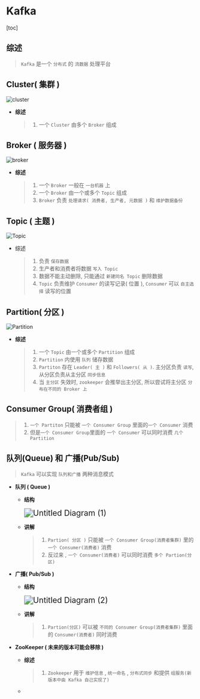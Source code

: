 # Kafka

[toc]

## 综述

> `Kafka` 是一个 `分布式` 的 `流数据` 处理平台

## **Cluster( 集群 )**

![cluster](Kafka.assets/cluster.png)

+ **综述**

  > 1. 一个 `Cluster` 由多个 `Broker` 组成

## **Broker ( 服务器 )**

![broker](Kafka.assets/broker.png)

+ **综述**

  > 1. 一个 `Broker` 一般在 `一台机器` 上
  > 2. 一个 `Broker` 由一个或多个 `Topic` 组成
  > 3. `Broker` 负责 `处理请求( 消费者, 生产者, 元数据 )` 和 `维护数据备份`

## **Topic ( 主题 )**

![Topic](Kafka.assets/Topic.png)

+ 综述

  > 1. 负责 `保存数据`
  > 2. 生产者和消费者将数据 `写入 Topic`
  > 3. 数据不能主动删除, 只能通过 `新建同名 Topic` 删除数据
  > 4. `Topic` 负责维护 `Consumer` 的读写记录( 位置 ), `Consumer` 可以 `自主选择` 读写的位置

## **Partition( 分区 )**

![Partition](Kafka.assets/Partition.png)

+ **综述**

  > 1. 一个 `Topic` 由一个或多个 `Partition` 组成
  > 2. `Partition` 内使用 `队列` 储存数据
  > 3. `Partiton` 存在 `Leader( 主 )` 和 `Followers( 从 )`. 主分区负责 `读写`, 从分区负责从主分区 `同步信息`
  > 4. 当 `主分区` 失效时, `zookeeper` 会推举出主分区, 所以尝试将主分区 `分布在不同的 Broker 上`

## **Consumer Group( 消费者组 )**

> 1. `一个 Partiton` 只能被 `一个 Consumer Group` 里面的`一个 Consumer` 消费
> 2. 但是`一个 Consumer Group`里面的 `一个 Consumer` 可以同时消费 `几个 Partition`



## **队列(Queue) 和 广播(Pub/Sub)**

> `Kafka` 可以实现 `队列和广播` 两种消息模式

+ **队列 ( Queue )**

  + **结构**

    <img src="Kafka.assets/Untitled%20Diagram%20(1)-1616042238888.png" alt="Untitled Diagram (1)" style="zoom:150%;" />

  + **讲解**

    > 1.  `Partion( 分区 )` 只能被 `一个 Consumer Group(消费者集群)` 里的 `一个 Consumer(消费者)` 消费
    > 2.  反过来 , `一个 Consumer(消费者)` 可以同时消费 `多个 Partion(分区)`

+ **广播( Pub/Sub )**

  + **结构**

    <img src="Kafka.assets/Untitled%20Diagram%20(2).png" alt="Untitled Diagram (2)" style="zoom:150%;" />

  + **讲解**

    > 1. `Partion(分区)` 可以被 `不同的 Consumer Group(消费者集群)` 里面的 `Consumer(消费者)` 同时消费

+ **ZooKeeper ( 未来的版本可能会移除 )**

  + **综述**

    > 1. `Zookeeper` 用于 `维护信息` , `统一命名` , `分布式同步` 和提供 `组服务(新版本中由 Kafka 自己实现了)`

  + 

